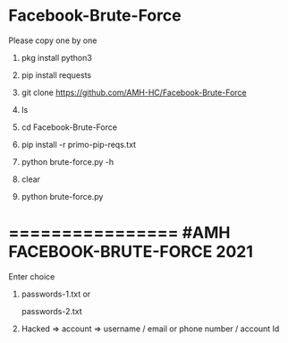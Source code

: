 # Facebook-Brute-Force


Please copy one by one


1. pkg install python3


2. pip install requests


3. git clone https://github.com/AMH-HC/Facebook-Brute-Force


4. ls


5. cd Facebook-Brute-Force


6. pip install -r primo-pip-reqs.txt


7. python brute-force.py -h

8. clear

9. python brute-force.py

================
#AMH FACEBOOK-BRUTE-FORCE 2021
================
Enter choice

1. passwords-1.txt  or 
   
   passwords-2.txt

2. Hacked => account => username / email or phone number / account Id 
